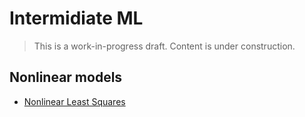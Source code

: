 # Intermidiate ML

> This is a work-in-progress draft. Content is under construction.

## Nonlinear models

- [Nonlinear Least Squares](03-nonlinear/01-nonlinear-ls.pdf)